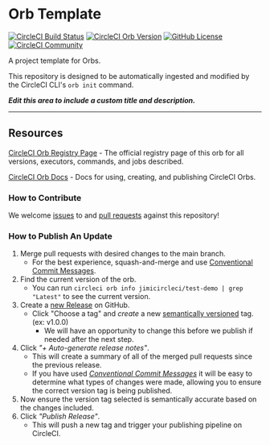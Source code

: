 # Orb Template


[![CircleCI Build Status](https://circleci.com/gh/jimi21/testdemo.svg?style=shield "CircleCI Build Status")](https://circleci.com/gh/jimi21/testdemo) [![CircleCI Orb Version](https://badges.circleci.com/orbs/jimicircleci/test-demo.svg)](https://circleci.com/developer/orbs/orb/jimicircleci/test-demo) [![GitHub License](https://img.shields.io/badge/license-MIT-lightgrey.svg)](https://raw.githubusercontent.com/jimi21/testdemo/master/LICENSE) [![CircleCI Community](https://img.shields.io/badge/community-CircleCI%20Discuss-343434.svg)](https://discuss.circleci.com/c/ecosystem/orbs)



A project template for Orbs.

This repository is designed to be automatically ingested and modified by the CircleCI CLI's `orb init` command.

_**Edit this area to include a custom title and description.**_

---

## Resources

[CircleCI Orb Registry Page](https://circleci.com/developer/orbs/orb/jimicircleci/test-demo) - The official registry page of this orb for all versions, executors, commands, and jobs described.

[CircleCI Orb Docs](https://circleci.com/docs/orb-intro/#section=configuration) - Docs for using, creating, and publishing CircleCI Orbs.

### How to Contribute

We welcome [issues](https://github.com/jimi21/testdemo/issues) to and [pull requests](https://github.com/jimi21/testdemo/pulls) against this repository!

### How to Publish An Update
1. Merge pull requests with desired changes to the main branch.
    - For the best experience, squash-and-merge and use [Conventional Commit Messages](https://conventionalcommits.org/).
2. Find the current version of the orb.
    - You can run `circleci orb info jimicircleci/test-demo | grep "Latest"` to see the current version.
3. Create a [new Release](https://github.com/jimi21/testdemo/releases/new) on GitHub.
    - Click "Choose a tag" and _create_ a new [semantically versioned](http://semver.org/) tag. (ex: v1.0.0)
      - We will have an opportunity to change this before we publish if needed after the next step.
4.  Click _"+ Auto-generate release notes"_.
    - This will create a summary of all of the merged pull requests since the previous release.
    - If you have used _[Conventional Commit Messages](https://conventionalcommits.org/)_ it will be easy to determine what types of changes were made, allowing you to ensure the correct version tag is being published.
5. Now ensure the version tag selected is semantically accurate based on the changes included.
6. Click _"Publish Release"_.
    - This will push a new tag and trigger your publishing pipeline on CircleCI.